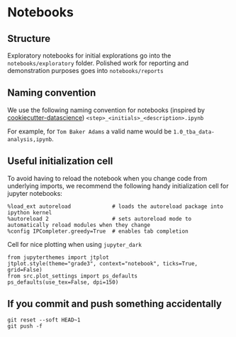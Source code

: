 # Notebooks
## Structure
Exploratory notebooks for initial explorations go into the `notebooks/exploratory` folder.
Polished work for reporting and demonstration purposes goes into `notebooks/reports`

## Naming convention
We use the following naming convention for notebooks (inspired by [cookiecutter-datascience](https://drivendata.github.io/cookiecutter-data-science/#notebooks-are-for-exploration-and-communication))
```<step>_<initials>_<description>.ipynb```

For example, for `Tom Baker Adams` a valid name would be `1.0_tba_data-analysis,ipynb`.

## Useful initialization cell
To avoid having to reload the notebook when you change code from underlying imports, we recommend the following handy initialization cell for jupyter notebooks:

```
%load_ext autoreload             # loads the autoreload package into ipython kernel
%autoreload 2                    # sets autoreload mode to automatically reload modules when they change
%config IPCompleter.greedy=True  # enables tab completion
```

Cell for nice plotting when using `jupyter_dark`

```
from jupyterthemes import jtplot
jtplot.style(theme="grade3", context="notebook", ticks=True, grid=False)
from src.plot_settings import ps_defaults
ps_defaults(use_tex=False, dpi=150)
```


## If you commit and push something accidentally

```
git reset --soft HEAD~1
git push -f
```
